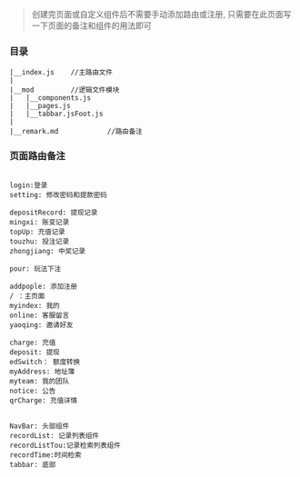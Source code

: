 >创建完页面或自定义组件后不需要手动添加路由或注册, 只需要在此页面写一下页面的备注和组件的用法即可

### 目录
```组件
|__index.js    //主路由文件
|
|__mod         //逻辑文件模块
|   |__components.js
|   |__pages.js
|   |__tabbar.jsFoot.js
|
|__remark.md            //路由备注
```

### 页面路由备注

```

login:登录
setting: 修改密码和提款密码

depositRecord: 提现记录
mingxi: 账变记录
topUp: 充值记录
touzhu: 投注记录
zhongjiang: 中奖记录

pour: 玩法下注

addpople: 添加注册
/ ：主页面
myindex: 我的
online: 客服留言
yaoqing: 邀请好友

charge: 充值
deposit: 提现
edSwitch： 额度转换
myAddress: 地址簿
myteam: 我的团队
notice: 公告
qrCharge: 充值详情


NavBar: 头部组件
recordList: 记录列表组件
recordListTou:记录检索列表组件
recordTime:时间检索
tabbar: 底部

```
